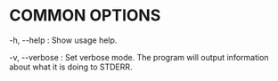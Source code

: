 
# COMMON OPTIONS

-h, --help
:   Show usage help.

-v, --verbose
:   Set verbose mode. The program will output information about what it is
    doing to STDERR.
